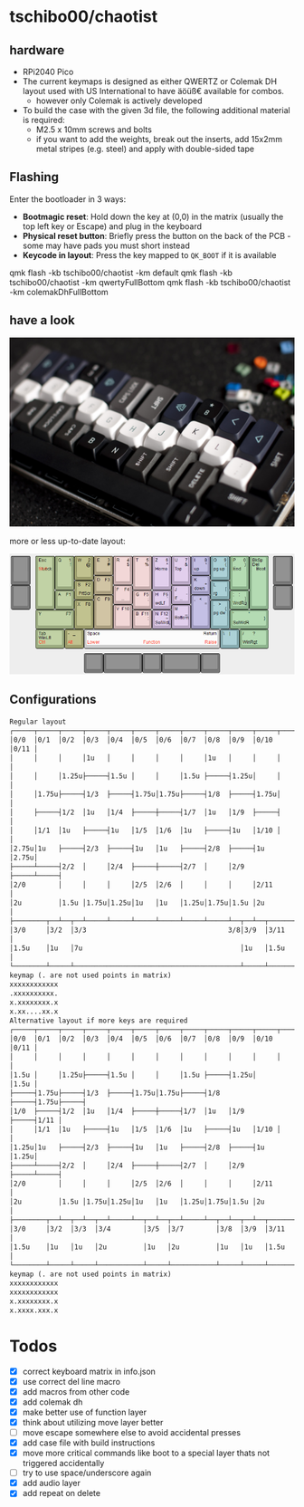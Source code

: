 # tschibo00/chaotist

## hardware
- RPi2040 Pico
- The current keymaps is designed as either QWERTZ or Colemak DH layout used with US International to have äöüß€ available for combos.
    - however only Colemak is actively developed
- To build the case with the given 3d file, the following additional material is required:
    - M2.5 x 10mm screws and bolts
    - if you want to add the weights, break out the inserts, add 15x2mm metal stripes (e.g. steel) and apply with double-sided tape

## Flashing
Enter the bootloader in 3 ways:

* **Bootmagic reset**: Hold down the key at (0,0) in the matrix (usually the top left key or Escape) and plug in the keyboard
* **Physical reset button**: Briefly press the button on the back of the PCB - some may have pads you must short instead
* **Keycode in layout**: Press the key mapped to `QK_BOOT` if it is available

qmk flash -kb tschibo00/chaotist -km default
qmk flash -kb tschibo00/chaotist -km qwertyFullBottom
qmk flash -kb tschibo00/chaotist -km colemakDhFullBottom

## have a look
![beauty shot](misc/beautyshot.jpg)

more or less up-to-date layout:

![keyboard layout](misc/layout.png)

## Configurations

```
Regular layout
┌─────┬─────┬─────┬─────┬─────┬─────┬─────┬─────┬─────┬─────┬─────┬─────┐
│0/0  │0/1  │0/2  │0/3  │0/4  │0/5  │0/6  │0/7  │0/8  │0/9  │0/10 │0/11 │
│     │     │     │1u   │     │     │     │     │1u   │     │     │     │
│     │     │1.25u├─────┤1.5u │     │     │1.5u ├─────┤1.25u│     │     │
│     │1.75u├─────┤1/3  ├─────┤1.75u│1.75u├─────┤1/8  ├─────┤1.75u│     │
│     ├─────┤1/2  │1u   │1/4  ├─────┼─────┤1/7  │1u   │1/9  ├─────┤     │
│     │1/1  │1u   ├─────┤1u   │1/5  │1/6  │1u   ├─────┤1u   │1/10 │     │
│2.75u│1u   ├─────┤2/3  ├─────┤1u   │1u   ├─────┤2/8  ├─────┤1u   │2.75u│
├─────┴─────┤2/2  │     │2/4  ├─────┼─────┤2/7  │     │2/9  ├─────┴─────┤
│2/0        │     │     │     │2/5  │2/6  │     │     │     │2/11       │
│2u         │1.5u │1.75u│1.25u│1u   │1u   │1.25u│1.75u│1.5u │2u         │
├────────┬──┴──┬──┴─────┴─────┴─────┴─────┴─────┴─────┴──┬──┴──┬────────┤
│3/0     │3/2  │3/3                                   3/8│3/9  │3/11    │
│1.5u    │1u   │7u                                       │1u   │1.5u    │
└────────┴─────┴─────────────────────────────────────────┴─────┴────────┘
keymap (. are not used points in matrix)
xxxxxxxxxxxx
.xxxxxxxxxx.
x.xxxxxxxx.x
x.xx....xx.x
Alternative layout if more keys are required
┌─────┬─────┬─────┬─────┬─────┬─────┬─────┬─────┬─────┬─────┬─────┬─────┐
│0/0  │0/1  │0/2  │0/3  │0/4  │0/5  │0/6  │0/7  │0/8  │0/9  │0/10 │0/11 │
│     │     │     │     │     │     │     │     │     │     │     │     │
│1.5u │     │1.25u├─────┤1.5u │     │     │1.5u ├─────┤1.25u│     │1.5u │
├─────┤1.75u├─────┤1/3  ├─────┤1.75u│1.75u├─────┤1/8  ├─────┤1.75u├─────┤
│1/0  ├─────┤1/2  │1u   │1/4  ├─────┼─────┤1/7  │1u   │1/9  ├─────┤1/11 │
│     │1/1  │1u   ├─────┤1u   │1/5  │1/6  │1u   ├─────┤1u   │1/10 │     │
│1.25u│1u   ├─────┤2/3  ├─────┤1u   │1u   ├─────┤2/8  ├─────┤1u   │1.25u│
├─────┴─────┤2/2  │     │2/4  ├─────┼─────┤2/7  │     │2/9  ├─────┴─────┤
│2/0        │     │     │     │2/5  │2/6  │     │     │     │2/11       │
│2u         │1.5u │1.75u│1.25u│1u   │1u   │1.25u│1.75u│1.5u │2u         │
├────────┬──┴──┬──┴──┬──┴─────┴──┬──┴──┬──┴─────┴──┬──┴──┬──┴──┬────────┤
│3/0     │3/2  │3/3  │3/4        │3/5  │3/7        │3/8  │3/9  │3/11    │
│1.5u    │1u   │1u   │2u         │1u   │2u         │1u   │1u   │1.5u    │
└────────┴─────┴─────┴───────────┴─────┴───────────┴─────┴─────┴────────┘
keymap (. are not used points in matrix)
xxxxxxxxxxxx
xxxxxxxxxxxx
x.xxxxxxxx.x
x.xxxx.xxx.x
```

# Todos
- [x] correct keyboard matrix in info.json
- [x] use correct del line macro
- [x] add macros from other code
- [x] add colemak dh
- [x] make better use of function layer
- [x] think about utilizing move layer better
- [ ] move escape somewhere else to avoid accidental presses
- [x] add case file with build instructions
- [x] move more critical commands like boot to a special layer thats not triggered accidentally
- [ ] try to use space/underscore again
- [x] add audio layer
- [x] add repeat on delete